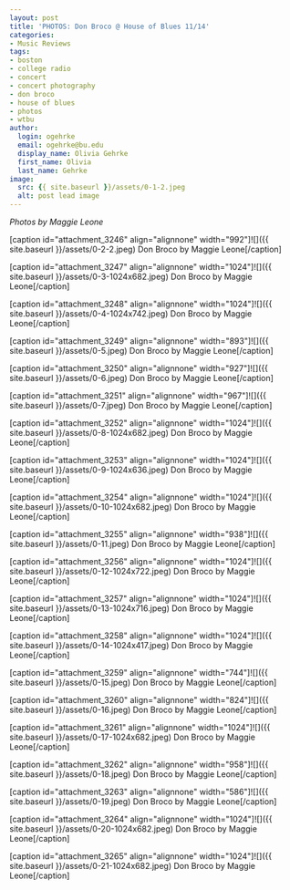 ```yaml
---
layout: post
title: 'PHOTOS: Don Broco @ House of Blues 11/14'
categories:
- Music Reviews
tags:
- boston
- college radio
- concert
- concert photography
- don broco
- house of blues
- photos
- wtbu
author:
  login: ogehrke
  email: ogehrke@bu.edu
  display_name: Olivia Gehrke
  first_name: Olivia
  last_name: Gehrke
image:
  src: {{ site.baseurl }}/assets/0-1-2.jpeg
  alt: post lead image
---
```


_Photos by Maggie Leone_

\[caption id="attachment\_3246" align="alignnone" width="992"\]![]({{ site.baseurl }}/assets/0-2-2.jpeg) Don Broco by Maggie Leone\[/caption\]

\[caption id="attachment\_3247" align="alignnone" width="1024"\]![]({{ site.baseurl }}/assets/0-3-1024x682.jpeg) Don Broco by Maggie Leone\[/caption\]

\[caption id="attachment\_3248" align="alignnone" width="1024"\]![]({{ site.baseurl }}/assets/0-4-1024x742.jpeg) Don Broco by Maggie Leone\[/caption\]

\[caption id="attachment\_3249" align="alignnone" width="893"\]![]({{ site.baseurl }}/assets/0-5.jpeg) Don Broco by Maggie Leone\[/caption\]

\[caption id="attachment\_3250" align="alignnone" width="927"\]![]({{ site.baseurl }}/assets/0-6.jpeg) Don Broco by Maggie Leone\[/caption\]

\[caption id="attachment\_3251" align="alignnone" width="967"\]![]({{ site.baseurl }}/assets/0-7.jpeg) Don Broco by Maggie Leone\[/caption\]

\[caption id="attachment\_3252" align="alignnone" width="1024"\]![]({{ site.baseurl }}/assets/0-8-1024x682.jpeg) Don Broco by Maggie Leone\[/caption\]

\[caption id="attachment\_3253" align="alignnone" width="1024"\]![]({{ site.baseurl }}/assets/0-9-1024x636.jpeg) Don Broco by Maggie Leone\[/caption\]

\[caption id="attachment\_3254" align="alignnone" width="1024"\]![]({{ site.baseurl }}/assets/0-10-1024x682.jpeg) Don Broco by Maggie Leone\[/caption\]

\[caption id="attachment\_3255" align="alignnone" width="938"\]![]({{ site.baseurl }}/assets/0-11.jpeg) Don Broco by Maggie Leone\[/caption\]

\[caption id="attachment\_3256" align="alignnone" width="1024"\]![]({{ site.baseurl }}/assets/0-12-1024x722.jpeg) Don Broco by Maggie Leone\[/caption\]

\[caption id="attachment\_3257" align="alignnone" width="1024"\]![]({{ site.baseurl }}/assets/0-13-1024x716.jpeg) Don Broco by Maggie Leone\[/caption\]

\[caption id="attachment\_3258" align="alignnone" width="1024"\]![]({{ site.baseurl }}/assets/0-14-1024x417.jpeg) Don Broco by Maggie Leone\[/caption\]

\[caption id="attachment\_3259" align="alignnone" width="744"\]![]({{ site.baseurl }}/assets/0-15.jpeg) Don Broco by Maggie Leone\[/caption\]

\[caption id="attachment\_3260" align="alignnone" width="824"\]![]({{ site.baseurl }}/assets/0-16.jpeg) Don Broco by Maggie Leone\[/caption\]

\[caption id="attachment\_3261" align="alignnone" width="1024"\]![]({{ site.baseurl }}/assets/0-17-1024x682.jpeg) Don Broco by Maggie Leone\[/caption\]

\[caption id="attachment\_3262" align="alignnone" width="958"\]![]({{ site.baseurl }}/assets/0-18.jpeg) Don Broco by Maggie Leone\[/caption\]

\[caption id="attachment\_3263" align="alignnone" width="586"\]![]({{ site.baseurl }}/assets/0-19.jpeg) Don Broco by Maggie Leone\[/caption\]

\[caption id="attachment\_3264" align="alignnone" width="1024"\]![]({{ site.baseurl }}/assets/0-20-1024x682.jpeg) Don Broco by Maggie Leone\[/caption\]

\[caption id="attachment\_3265" align="alignnone" width="1024"\]![]({{ site.baseurl }}/assets/0-21-1024x682.jpeg) Don Broco by Maggie Leone\[/caption\]